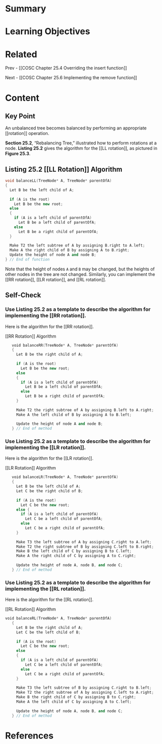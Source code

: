 # Summary

# Learning Objectives

# Related
Prev - [[COSC Chapter 25.4 Overriding the insert function]]

Next - [[COSC Chapter 25.6 Implementing the remove function]]
# Content
## Key Point

An unbalanced tree becomes balanced by performing an appropriate [[rotation]] operation.

**Section 25.2**, “Rebalancing Tree,” illustrated how to perform rotations at a node. **Listing 25.2** gives the algorithm for the [[LL rotation]], as pictured in **Figure 25.3**.

## **Listing 25.2 [[LL Rotation]] Algorithm**
```cpp
void balanceLL(TreeNode* A, TreeNode* parentOfA) 
{ 
  Let B be the left child of A; 
  
  if (A is the root) 
    Let B be the new root; 
  else 
  { 
    if (A is a left child of parentOfA) 
      Let B be a left child of parentOfA; 
    else 
      Let B be a right child of parentOfA; 
  } 
  
  Make T2 the left subtree of A by assigning B.right to A.left; 
  Make A the right child of B by assigning A to B.right; 
  Update the height of node A and node B; 
} // End of function 
```

Note that the height of nodes `A` and `B` may be changed, but the heights of other nodes in the tree are not changed. Similarly, you can implement the [[RR rotation]], [[LR rotation]], and [[RL rotation]].

## Self-Check
### Use Listing 25.2 as a template to describe the algorithm for implementing the [[RR rotation]].
Here is the algorithm for the [[RR rotation]].

[[RR Rotation]] Algorithm
```cpp
   void balanceRR(TreeNode* A, TreeNode* parentOfA)
   {
     Let B be the right child of A;
           
     if (A is the root) 
       Let B be the new root;
     else 
     {
       if (A is a left child of parentOfA)
         Let B be a left child of parentOfA;
       else
         Let B be a right child of parentOfA;
     }
  
     Make T2 the right subtree of A by assigning B.left to A.right; 
     Make A the left child of B by assigning A to B.left;
          
     Update the height of node A and node B; 
   } // End of method
```
### Use Listing 25.2 as a template to describe the algorithm for implementing the [[LR rotation]].
Here is the algorithm for the [[LR rotation]].

[[LR Rotation]] Algorithm
```cpp
   void balanceLR(TreeNode* A, TreeNode* parentOfA)
   {
     Let B be the left child of A;
     Let C be the right child of B;
           
     if (A is the root) 
       Let C be the new root;
     else {
       if (A is a left child of parentOfA)
         Let C be a left child of parentOfA;
       else
         Let C be a right child of parentOfA;
     }
  
     Make T3 the left subtree of A by assigning C.right to A.left; 
     Make T2 the right subtree of B by assigning C.left to B.right; 
     Make B the left child of C by assigning B to C.left;
     Make A the right child of C by assigning A to C.right;
          
     Update the height of node A, node B, and node C; 
   } // End of method
```
### Use Listing 25.2 as a template to describe the algorithm for implementing the [[RL rotation]].
Here is the algorithm for the [[RL rotation]].

[[RL Rotation]] Algorithm
```cpp
void balanceRL(TreeNode* A, TreeNode* parentOfA)
   {
     Let B be the right child of A;
     Let C be the left child of B;
           
     if (A is the root) 
       Let C be the new root;
     else 
     {
       if (A is a left child of parentOfA)
         Let C be a left child of parentOfA;
       else
         Let C be a right child of parentOfA;
     }
  
     Make T3 the left subtree of B by assigning C.right to B.left; 
     Make T2 the right subtree of A by assigning C.left to A.right; 
     Make B the right child of C by assigning B to C.right;
     Make A the left child of C by assigning A to C.left;
          
     Update the height of node A, node B, and node C; 
   } // End of method
```
# References
